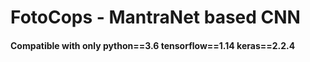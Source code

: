 # FotoCops - MantraNet based CNN 
#### Compatible with only python==3.6 tensorflow==1.14 keras==2.2.4
